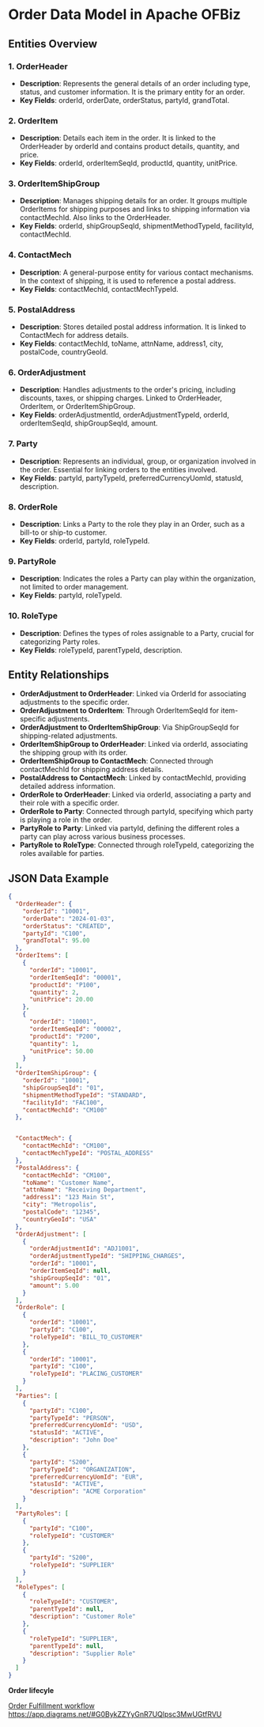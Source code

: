 
# Order Data Model in Apache OFBiz

## Entities Overview

### 1. OrderHeader
- **Description**: Represents the general details of an order including type, status, and customer information. It is the primary entity for an order.
- **Key Fields**: orderId, orderDate, orderStatus, partyId, grandTotal.

### 2. OrderItem
- **Description**: Details each item in the order. It is linked to the OrderHeader by orderId and contains product details, quantity, and price.
- **Key Fields**: orderId, orderItemSeqId, productId, quantity, unitPrice.

### 3. OrderItemShipGroup
- **Description**: Manages shipping details for an order. It groups multiple OrderItems for shipping purposes and links to shipping information via contactMechId. Also links to the OrderHeader.
- **Key Fields**: orderId, shipGroupSeqId, shipmentMethodTypeId, facilityId, contactMechId.

### 4. ContactMech
- **Description**: A general-purpose entity for various contact mechanisms. In the context of shipping, it is used to reference a postal address.
- **Key Fields**: contactMechId, contactMechTypeId.

### 5. PostalAddress
- **Description**: Stores detailed postal address information. It is linked to ContactMech for address details.
- **Key Fields**: contactMechId, toName, attnName, address1, city, postalCode, countryGeoId.

### 6. OrderAdjustment
- **Description**: Handles adjustments to the order's pricing, including discounts, taxes, or shipping charges. Linked to OrderHeader, OrderItem, or OrderItemShipGroup.
- **Key Fields**: orderAdjustmentId, orderAdjustmentTypeId, orderId, orderItemSeqId, shipGroupSeqId, amount.

### 7. Party
- **Description**: Represents an individual, group, or organization involved in the order. Essential for linking orders to the entities involved.
- **Key Fields**: partyId, partyTypeId, preferredCurrencyUomId, statusId, description.

### 8. OrderRole
- **Description**: Links a Party to the role they play in an Order, such as a bill-to or ship-to customer.
- **Key Fields**: orderId, partyId, roleTypeId.

### 9. PartyRole
- **Description**: Indicates the roles a Party can play within the organization, not limited to order management.
- **Key Fields**: partyId, roleTypeId.

### 10. RoleType
- **Description**: Defines the types of roles assignable to a Party, crucial for categorizing Party roles.
- **Key Fields**: roleTypeId, parentTypeId, description.

## Entity Relationships

- **OrderAdjustment to OrderHeader**: Linked via OrderId for associating adjustments to the specific order.
- **OrderAdjustment to OrderItem**: Through OrderItemSeqId for item-specific adjustments.
- **OrderAdjustment to OrderItemShipGroup**: Via ShipGroupSeqId for shipping-related adjustments.
- **OrderItemShipGroup to OrderHeader**: Linked via orderId, associating the shipping group with its order.
- **OrderItemShipGroup to ContactMech**: Connected through contactMechId for shipping address details.
- **PostalAddress to ContactMech**: Linked by contactMechId, providing detailed address information.
- **OrderRole to OrderHeader**: Linked via orderId, associating a party and their role with a specific order.
- **OrderRole to Party**: Connected through partyId, specifying which party is playing a role in the order.
- **PartyRole to Party**: Linked via partyId, defining the different roles a party can play across various business processes.
- **PartyRole to RoleType**: Connected through roleTypeId, categorizing the roles available for parties.

## JSON Data Example

```json
{
  "OrderHeader": {
    "orderId": "10001",
    "orderDate": "2024-01-03",
    "orderStatus": "CREATED",
    "partyId": "C100",
    "grandTotal": 95.00
  },
  "OrderItems": [
    {
      "orderId": "10001",
      "orderItemSeqId": "00001",
      "productId": "P100",
      "quantity": 2,
      "unitPrice": 20.00
    },
    {
      "orderId": "10001",
      "orderItemSeqId": "00002",
      "productId": "P200",
      "quantity": 1,
      "unitPrice": 50.00
    }
  ],
  "OrderItemShipGroup": {
    "orderId": "10001",
    "shipGroupSeqId": "01",
    "shipmentMethodTypeId": "STANDARD",
    "facilityId": "FAC100",
    "contactMechId": "CM100"
  },


  "ContactMech": {
    "contactMechId": "CM100",
    "contactMechTypeId": "POSTAL_ADDRESS"
  },
  "PostalAddress": {
    "contactMechId": "CM100",
    "toName": "Customer Name",
    "attnName": "Receiving Department",
    "address1": "123 Main St",
    "city": "Metropolis",
    "postalCode": "12345",
    "countryGeoId": "USA"
  },
  "OrderAdjustment": [
    {
      "orderAdjustmentId": "ADJ1001",
      "orderAdjustmentTypeId": "SHIPPING_CHARGES",
      "orderId": "10001",
      "orderItemSeqId": null,
      "shipGroupSeqId": "01",
      "amount": 5.00
    }
  ],
  "OrderRole": [
    {
      "orderId": "10001",
      "partyId": "C100",
      "roleTypeId": "BILL_TO_CUSTOMER"
    },
    {
      "orderId": "10001",
      "partyId": "C100",
      "roleTypeId": "PLACING_CUSTOMER"
    }
  ],
  "Parties": [
    {
      "partyId": "C100",
      "partyTypeId": "PERSON",
      "preferredCurrencyUomId": "USD",
      "statusId": "ACTIVE",
      "description": "John Doe"
    },
    {
      "partyId": "S200",
      "partyTypeId": "ORGANIZATION",
      "preferredCurrencyUomId": "EUR",
      "statusId": "ACTIVE",
      "description": "ACME Corporation"
    }
  ],
  "PartyRoles": [
    {
      "partyId": "C100",
      "roleTypeId": "CUSTOMER"
    },
    {
      "partyId": "S200",
      "roleTypeId": "SUPPLIER"
    }
  ],
  "RoleTypes": [
    {
      "roleTypeId": "CUSTOMER",
      "parentTypeId": null,
      "description": "Customer Role"
    },
    {
      "roleTypeId": "SUPPLIER",
      "parentTypeId": null,
      "description": "Supplier Role"
    }
  ]
}
```


**Order lifecyle**

[Order Fulfillment workflow](Order-fulfillment-Page-1.drawio.png)
https://app.diagrams.net/#G0BykZZYyGnR7UQlpsc3MwUGtfRVU
